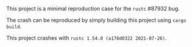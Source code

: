 This project is a minimal reproduction case for the `rustc` #87932 bug.

The crash can be reproduced by simply building this project using `cargo build`.

This project crashes with `rustc 1.54.0 (a178d0322 2021-07-26)`.
